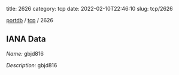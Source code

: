 title: 2626
category: tcp
date: 2022-02-10T22:46:10
slug: tcp/2626

[portdb](/) / [tcp](/category/tcp.html) / 2626


## IANA Data

_Name:_ gbjd816

_Description:_ gbjd816

